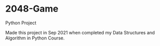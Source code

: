 # 2048-Game
Python Project

Made this project in Sep 2021 when completed my Data Structures and Algorithm in Python Course.

